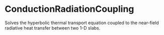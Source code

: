 # ConductionRadiationCoupling
Solves the hyperbolic thermal transport equation coupled to the  near-field radiative heat transfer between two 1-D slabs. 
